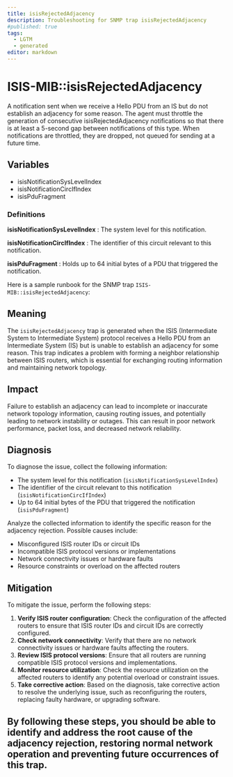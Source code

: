 ```yaml
---
title: isisRejectedAdjacency
description: Troubleshooting for SNMP trap isisRejectedAdjacency
#published: true
tags:
  - LGTM
  - generated
editor: markdown
---
```


# ISIS-MIB::isisRejectedAdjacency 

A notification sent when we receive a Hello
PDU from an IS but do not establish an
adjacency for some reason.
The agent must throttle the generation of
consecutive isisRejectedAdjacency notifications
so that there is at least a 5-second gap
between notifications of this type.  When
notifications are throttled, they are dropped, not
queued for sending at a future time. 


## Variables


  - isisNotificationSysLevelIndex
  - isisNotificationCircIfIndex
  - isisPduFragment 

### Definitions 


**isisNotificationSysLevelIndex** 
: The system level for this notification. 

**isisNotificationCircIfIndex** 
: The identifier of this circuit relevant to
this notification. 

**isisPduFragment** 
: Holds up to 64 initial bytes of a PDU that
triggered the notification. 


Here is a sample runbook for the SNMP trap `ISIS-MIB::isisRejectedAdjacency`:

## Meaning

The `isisRejectedAdjacency` trap is generated when the ISIS (Intermediate System to Intermediate System) protocol receives a Hello PDU from an Intermediate System (IS) but is unable to establish an adjacency for some reason. This trap indicates a problem with forming a neighbor relationship between ISIS routers, which is essential for exchanging routing information and maintaining network topology.

## Impact

 Failure to establish an adjacency can lead to incomplete or inaccurate network topology information, causing routing issues, and potentially leading to network instability or outages. This can result in poor network performance, packet loss, and decreased network reliability.

## Diagnosis

To diagnose the issue, collect the following information:

* The system level for this notification (`isisNotificationSysLevelIndex`)
* The identifier of the circuit relevant to this notification (`isisNotificationCircIfIndex`)
* Up to 64 initial bytes of the PDU that triggered the notification (`isisPduFragment`)

Analyze the collected information to identify the specific reason for the adjacency rejection. Possible causes include:

* Misconfigured ISIS router IDs or circuit IDs
* Incompatible ISIS protocol versions or implementations
* Network connectivity issues or hardware faults
* Resource constraints or overload on the affected routers

## Mitigation

To mitigate the issue, perform the following steps:

1. **Verify ISIS router configuration**: Check the configuration of the affected routers to ensure that ISIS router IDs and circuit IDs are correctly configured.
2. **Check network connectivity**: Verify that there are no network connectivity issues or hardware faults affecting the routers.
3. **Review ISIS protocol versions**: Ensure that all routers are running compatible ISIS protocol versions and implementations.
4. **Monitor resource utilization**: Check the resource utilization on the affected routers to identify any potential overload or constraint issues.
5. **Take corrective action**: Based on the diagnosis, take corrective action to resolve the underlying issue, such as reconfiguring the routers, replacing faulty hardware, or upgrading software.

By following these steps, you should be able to identify and address the root cause of the adjacency rejection, restoring normal network operation and preventing future occurrences of this trap.
---




